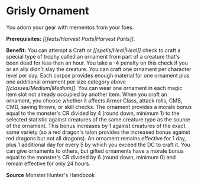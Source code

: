 ﻿---
cssclass: [feats]

---
# Grisly Ornament

You adorn your gear with mementos from your foes.

**Prerequisites:** _[[feats/Harvest Parts|Harvest Parts]]_.

**Benefit:** You can attempt a Craft or _[[spells/Heal|Heal]]_ check to craft a special type of trophy called an ornament from part of a creature that's been dead for less than an hour. You take a -4 penalty on this check if you or an ally didn't slay the creature. You can craft one ornament per character level per day. Each corpse provides enough material for one ornament plus one additional ornament per size category above _[[classes/Medium|Medium]]_. You can wear one ornament in each magic item slot not already occupied by another item. When you craft an ornament, you choose whether it affects Armor Class, attack rolls, CMB, CMD, saving throws, or skill checks. The ornament provides a morale bonus equal to the monster's CR divided by 4 (round down, minimum 1) to the selected statistic against creatures of the same creature type as the source of the ornament. This bonus increases by 1 against creatures of the exact same variety (so a red dragon's talon provides the increased bonus against red dragons but not all dragons). An ornament remains effective for 1 day, plus 1 additional day for every 5 by which you exceed the DC to craft it. You can give ornaments to others, but gifted ornaments have a morale bonus equal to the monster's CR divided by 6 (round down, minimum 0) and remain effective for only 24 hours.

**Source** Monster Hunter's Handbook